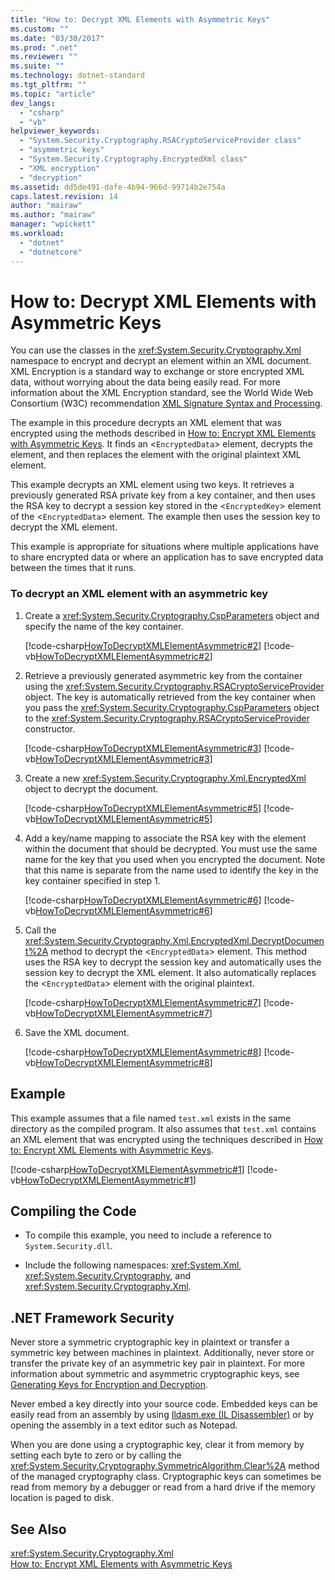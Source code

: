 ```yaml
---
title: "How to: Decrypt XML Elements with Asymmetric Keys"
ms.custom: ""
ms.date: "03/30/2017"
ms.prod: ".net"
ms.reviewer: ""
ms.suite: ""
ms.technology: dotnet-standard
ms.tgt_pltfrm: ""
ms.topic: "article"
dev_langs: 
  - "csharp"
  - "vb"
helpviewer_keywords: 
  - "System.Security.Cryptography.RSACryptoServiceProvider class"
  - "asymmetric keys"
  - "System.Security.Cryptography.EncryptedXml class"
  - "XML encryption"
  - "decryption"
ms.assetid: dd5de491-dafe-4b94-966d-99714b2e754a
caps.latest.revision: 14
author: "mairaw"
ms.author: "mairaw"
manager: "wpickett"
ms.workload: 
  - "dotnet"
  - "dotnetcore"
---
```

# How to: Decrypt XML Elements with Asymmetric Keys
You can use the classes in the <xref:System.Security.Cryptography.Xml> namespace to encrypt and decrypt an element within an XML document.  XML Encryption is a standard way to exchange or store encrypted XML data, without worrying about the data being easily read.  For more information about the XML Encryption standard, see the World Wide Web Consortium (W3C) recommendation [XML Signature Syntax and Processing](https://www.w3.org/TR/xmldsig-core/).  
  
 The example in this procedure decrypts an XML element that was encrypted using the methods described in [How to: Encrypt XML Elements with Asymmetric Keys](../../../docs/standard/security/how-to-encrypt-xml-elements-with-asymmetric-keys.md).  It finds an <`EncryptedData`> element, decrypts the element, and then replaces the element with the original plaintext XML element.  
  
 This example decrypts an XML element using two keys.  It retrieves a previously generated RSA private key from a key container, and then uses the RSA key to decrypt a session key stored in the <`EncryptedKey`> element of the <`EncryptedData`> element.  The example then uses the session key to decrypt the XML element.  
  
 This example is appropriate for situations where multiple applications have to share encrypted data or where an application has to save encrypted data between the times that it runs.  
  
### To decrypt an XML element with an asymmetric key  
  
1.  Create a <xref:System.Security.Cryptography.CspParameters> object and specify the name of the key container.  
  
     [!code-csharp[HowToDecryptXMLElementAsymmetric#2](../../../samples/snippets/csharp/VS_Snippets_CLR/HowToDecryptXMLElementAsymmetric/cs/sample.cs#2)]
     [!code-vb[HowToDecryptXMLElementAsymmetric#2](../../../samples/snippets/visualbasic/VS_Snippets_CLR/HowToDecryptXMLElementAsymmetric/vb/sample.vb#2)]  
  
2.  Retrieve a previously generated asymmetric key from the container using the <xref:System.Security.Cryptography.RSACryptoServiceProvider> object.  The key is automatically retrieved from the key container when you pass the <xref:System.Security.Cryptography.CspParameters> object to the <xref:System.Security.Cryptography.RSACryptoServiceProvider> constructor.  
  
     [!code-csharp[HowToDecryptXMLElementAsymmetric#3](../../../samples/snippets/csharp/VS_Snippets_CLR/HowToDecryptXMLElementAsymmetric/cs/sample.cs#3)]
     [!code-vb[HowToDecryptXMLElementAsymmetric#3](../../../samples/snippets/visualbasic/VS_Snippets_CLR/HowToDecryptXMLElementAsymmetric/vb/sample.vb#3)]  
  
3.  Create a new <xref:System.Security.Cryptography.Xml.EncryptedXml> object to decrypt the document.  
  
     [!code-csharp[HowToDecryptXMLElementAsymmetric#5](../../../samples/snippets/csharp/VS_Snippets_CLR/HowToDecryptXMLElementAsymmetric/cs/sample.cs#5)]
     [!code-vb[HowToDecryptXMLElementAsymmetric#5](../../../samples/snippets/visualbasic/VS_Snippets_CLR/HowToDecryptXMLElementAsymmetric/vb/sample.vb#5)]  
  
4.  Add a key/name mapping to associate the RSA key with the element within the document that should be decrypted.  You must use the same name for the key that you used when you encrypted the document.  Note that this name is separate from the name used to identify the key in the key container specified in step 1.  
  
     [!code-csharp[HowToDecryptXMLElementAsymmetric#6](../../../samples/snippets/csharp/VS_Snippets_CLR/HowToDecryptXMLElementAsymmetric/cs/sample.cs#6)]
     [!code-vb[HowToDecryptXMLElementAsymmetric#6](../../../samples/snippets/visualbasic/VS_Snippets_CLR/HowToDecryptXMLElementAsymmetric/vb/sample.vb#6)]  
  
5.  Call the <xref:System.Security.Cryptography.Xml.EncryptedXml.DecryptDocument%2A> method to decrypt the <`EncryptedData`> element.  This method uses the RSA key to decrypt the session key and automatically uses the session key to decrypt the XML element.  It also automatically replaces the <`EncryptedData`> element with the original plaintext.  
  
     [!code-csharp[HowToDecryptXMLElementAsymmetric#7](../../../samples/snippets/csharp/VS_Snippets_CLR/HowToDecryptXMLElementAsymmetric/cs/sample.cs#7)]
     [!code-vb[HowToDecryptXMLElementAsymmetric#7](../../../samples/snippets/visualbasic/VS_Snippets_CLR/HowToDecryptXMLElementAsymmetric/vb/sample.vb#7)]  
  
6.  Save the XML document.  
  
     [!code-csharp[HowToDecryptXMLElementAsymmetric#8](../../../samples/snippets/csharp/VS_Snippets_CLR/HowToDecryptXMLElementAsymmetric/cs/sample.cs#8)]
     [!code-vb[HowToDecryptXMLElementAsymmetric#8](../../../samples/snippets/visualbasic/VS_Snippets_CLR/HowToDecryptXMLElementAsymmetric/vb/sample.vb#8)]  
  
## Example  
 This example assumes that a file named `test.xml` exists in the same directory as the compiled program.  It also assumes that `test.xml` contains an XML element that was encrypted using the techniques described in [How to: Encrypt XML Elements with Asymmetric Keys](../../../docs/standard/security/how-to-encrypt-xml-elements-with-asymmetric-keys.md).  
  
 [!code-csharp[HowToDecryptXMLElementAsymmetric#1](../../../samples/snippets/csharp/VS_Snippets_CLR/HowToDecryptXMLElementAsymmetric/cs/sample.cs#1)]
 [!code-vb[HowToDecryptXMLElementAsymmetric#1](../../../samples/snippets/visualbasic/VS_Snippets_CLR/HowToDecryptXMLElementAsymmetric/vb/sample.vb#1)]  
  
## Compiling the Code  
  
-   To compile this example, you need to include a reference to `System.Security.dll`.  
  
-   Include the following namespaces: <xref:System.Xml>, <xref:System.Security.Cryptography>, and <xref:System.Security.Cryptography.Xml>.  
  
## .NET Framework Security  
 Never store a symmetric cryptographic key in plaintext or transfer a symmetric key between machines in plaintext.  Additionally, never store or transfer the private key of an asymmetric key pair in plaintext.  For more information about symmetric and asymmetric cryptographic keys, see [Generating Keys for Encryption and Decryption](../../../docs/standard/security/generating-keys-for-encryption-and-decryption.md).  
  
 Never embed a key directly into your source code.  Embedded keys can be easily read from an assembly by using [Ildasm.exe (IL Disassembler)](../../../docs/framework/tools/ildasm-exe-il-disassembler.md) or by opening the assembly in a text editor such as Notepad.  
  
 When you are done using a cryptographic key, clear it from memory by setting each byte to zero or by calling the <xref:System.Security.Cryptography.SymmetricAlgorithm.Clear%2A> method of the managed cryptography class.  Cryptographic keys can sometimes be read from memory by a debugger or read from a hard drive if the memory location is paged to disk.  
  
## See Also  
 <xref:System.Security.Cryptography.Xml>  
 [How to: Encrypt XML Elements with Asymmetric Keys](../../../docs/standard/security/how-to-encrypt-xml-elements-with-asymmetric-keys.md)
